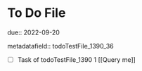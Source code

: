 # To Do File

due:: 2022-09-20

metadatafield:: todoTestFile_1390_36

- [ ] Task of todoTestFile_1390 1 [[Query me]]
